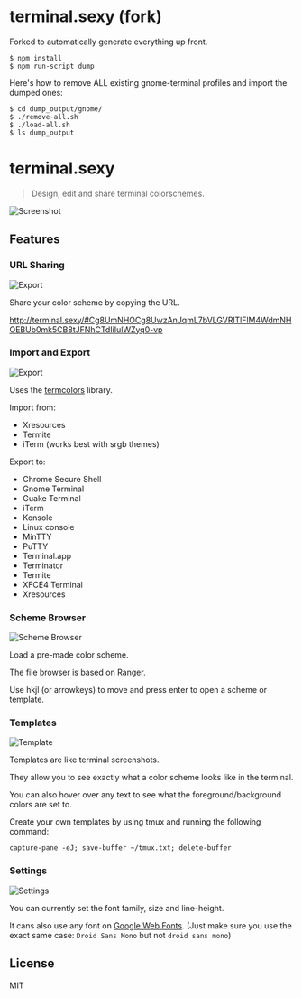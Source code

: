 # terminal.sexy (fork)

Forked to automatically generate everything up front.

```
$ npm install
$ npm run-script dump
```

Here's how to remove ALL existing gnome-terminal profiles and import the dumped ones:

```
$ cd dump_output/gnome/
$ ./remove-all.sh
$ ./load-all.sh
$ ls dump_output
```

# terminal.sexy

> Design, edit and share terminal colorschemes.

![Screenshot](docs/screenshot.jpg)

## Features

### URL Sharing

![Export](docs/url.jpg)

Share your color scheme by copying the URL. 

http://terminal.sexy/#Cg8UmNHOCg8UwzAnJqmL7bVLGVRlTlFlM4WdmNHOEBUb0mk5CB8tJFNhCTdIiIulWZyq0-vp

### Import and Export

![Export](docs/export.jpg)

Uses the [termcolors](https://github.com/stayradiated/termcolors) library.

Import from:

- Xresources
- Termite
- iTerm (works best with srgb themes)

Export to:

- Chrome Secure Shell
- Gnome Terminal
- Guake Terminal
- iTerm
- Konsole
- Linux console
- MinTTY
- PuTTY
- Terminal.app
- Terminator
- Termite
- XFCE4 Terminal
- Xresources

### Scheme Browser

![Scheme Browser](docs/schemes.jpg)

Load a pre-made color scheme.

The file browser is based on [Ranger](http://ranger.nongnu.org/).

Use hkjl (or arrowkeys) to move and press enter to open a scheme or template.

### Templates

![Template](docs/template.jpg)

Templates are like terminal screenshots.

They allow you to see exactly what a color scheme looks like in the terminal.

You can also hover over any text to see what the foreground/background colors are set to.

Create your own templates by using tmux and running the following command:

	capture-pane -eJ; save-buffer ~/tmux.txt; delete-buffer

### Settings

![Settings](docs/settings.jpg)

You can currently set the font family, size and line-height.

It cans also use any font on [Google Web Fonts](http://google.com/fonts).
(Just make sure you use the exact same case: `Droid Sans Mono` but not `droid sans mono`)

## License

MIT
